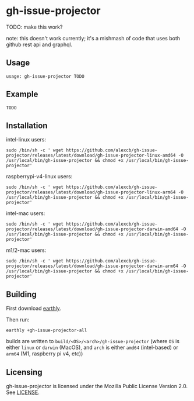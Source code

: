# gh-issue-projector

TODO: make this work?

note: this doesn't work currently; it's a mishmash of code that uses both github rest api and graphql.

## Usage

    usage: gh-issue-projector TODO


## Example

    TODO

## Installation

intel-linux users:

    sudo /bin/sh -c ' wget https://github.com/alexcb/gh-issue-projector/releases/latest/download/gh-issue-projector-linux-amd64 -O /usr/local/bin/gh-issue-projector && chmod +x /usr/local/bin/gh-issue-projector'

raspberrypi-v4-linux users:

    sudo /bin/sh -c ' wget https://github.com/alexcb/gh-issue-projector/releases/latest/download/gh-issue-projector-linux-arm64 -O /usr/local/bin/gh-issue-projector && chmod +x /usr/local/bin/gh-issue-projector'

intel-mac users:

    sudo /bin/sh -c ' wget https://github.com/alexcb/gh-issue-projector/releases/latest/download/gh-issue-projector-darwin-amd64 -O /usr/local/bin/gh-issue-projector && chmod +x /usr/local/bin/gh-issue-projector'

m1/2-mac users:

    sudo /bin/sh -c ' wget https://github.com/alexcb/gh-issue-projector/releases/latest/download/gh-issue-projector-darwin-arm64 -O /usr/local/bin/gh-issue-projector && chmod +x /usr/local/bin/gh-issue-projector'

## Building

First download [earthly](https://github.com/earthly/earthly).

Then run:

    earthly +gh-issue-projector-all

builds are written to `build/<OS>/<arch>/gh-issue-projector` (where `OS` is either `linux` or `darwin` (MacOS), and `arch` is either `amd64` (intel-based) or `arm64` (M1, raspberry pi v4, etc))


## Licensing
gh-issue-projector is licensed under the Mozilla Public License Version 2.0. See [LICENSE](LICENSE).
